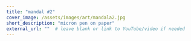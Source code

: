 ```yaml
---
title: "mandal #2"
cover_image: /assets/images/art/mandala2.jpg
short_description: "micron pen on paper"
external_url: ""  # leave blank or link to YouTube/video if needed
---
```

